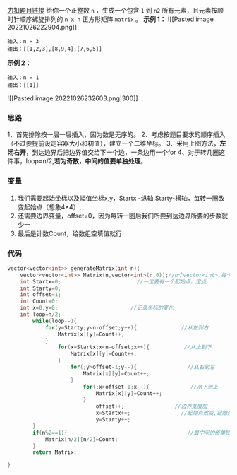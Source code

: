 [力扣题目链接](https://leetcode.cn/problems/spiral-matrix-ii/)
给你一个正整数 `n` ，生成一个包含 `1` 到 `n2` 所有元素，且元素按顺时针顺序螺旋排列的 `n x n` 正方形矩阵 `matrix` 。
**示例 1：**
![[Pasted image 20221026222904.png]]
```
输入：n = 3
输出：[[1,2,3],[8,9,4],[7,6,5]]
```
**示例 2：**
```
输入：n = 1
输出：[[1]]
```
![[Pasted image 20221026232603.png|300]]
### 思路
1、首先排除按一层一层插入，因为数是无序的。
2、考虑按题目要求的顺序插入（不过要提前设定容器大小和初值），建立一个二维坐标。
3、采用上图方法，**左闭右开**，到达边界后把边界值交给下一个边，一条边用一个for
4、对于转几圈这件事，loop=n/2,**若为奇数，中间的值要单独处理**。

### 变量
1. 我们需要起始坐标以及幅值坐标x,y，Startx -纵轴,Starty-横轴，每转一圈改变起始点（想象4×4）,
2. 还需要边界变量，offset=0，因为每转一圈后我们所要到达边界所要的步数就少一
3. 最后是计数Count，给数组空填值就行

### 代码
``` c++
vector<vector<int>> generateMatrix(int n){
	vector<vector<int>> Matrix(n,vector<int>(n,0));//n个vector<int>,每个大小n,初值为0
	int Startx=0;                        //一定要有一个起始点，定点
	int Starty=0;
	int offset=1;
	int Count=0;
	int x=0,y=0;                       //记录坐标的变化
	int loop=n/2;
		while(loop--){
			for(y=Starty;y<n-offset;y++){              //从左到右
				Matrix[x][y]=Count++;
			}
				for(x=Startx;x<n-offset;x++){           //从上到下
					Matrix[x][y]=Count++;
				}
					for(;y>offset-1;y--){                //从右到左
						Matrix[x][y]=Count++;
					}
						for(;x>offset-1;x--){             //从下到上
							Matrix[x][y]=Count++;
						}
							offset++;                //边界宽度加一
							x=Startx++;                //起始点改变,起始坐标更新
							y=Starty++;
		}
		if(n%2==1){                                      //最中间的值单独处理
			Matrix[n/2][n/2]=Count;
		}
		return Matrix;

}
```
